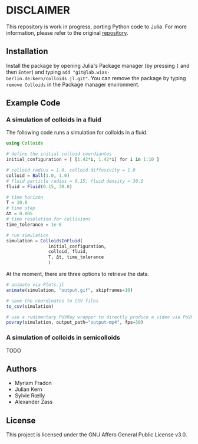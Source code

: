 # DISCLAIMER
This repository is work in progress, porting Python code to Julia. For more information, please refer to the original [repository](https://lab.wias-berlin.de/zass/dynamics-of-spheres).
## Installation
Install the package by opening Julia's Package manager (by pressing `]` and then `Enter`) and typing
`add "git@lab.wias-berlin.de:kern/colloids.jl.git"`. You can remove the package by typing `remove Colloids` in the Package manager environment.

## Example Code

### A simulation of colloids in a fluid

The following code runs a simulation for colloids in a fluid.

```julia
using Colloids

# define the initial colloid coordiantes
initial_configuration = [ [1.42*i, 1.42*i] for i in 1:10 ]

# colloid radius = 1.0, colloid diffusivity = 1.0
colloid = Ball(1.0, 1.0)
# fluid particle radius = 0.15, fluid density = 30.0
fluid = Fluid(0.15, 30.0)

# time horizon
T = 10.0
# time step
Δt = 0.005
# time resolution for collisions
time_tolerance = 1e-8

# run simulation
simulation = ColloidsInFluid(
				initial_configuration,
    			colloid, fluid,
       			T, Δt, time_tolerance
				)
```

At the moment, there are three options to retrieve the data.
```julia
# animate via Plots.jl
animate(simulation, "output.gif", skipframes=10)

# save the coordinates to CSV files
to_csv(simulation)

# use a rudimentary PoVRay wrapper to directly produce a video via PoVRay
povray(simulation, output_path="output-mp4", fps=30)
```

### A simulation of colloids in semicolloids

TODO

## Authors
- Myriam Fradon
- Julian Kern
- Sylvie Rœlly
- Alexander Zass
## License
This project is licensed under the GNU Affero General Public License v3.0.
